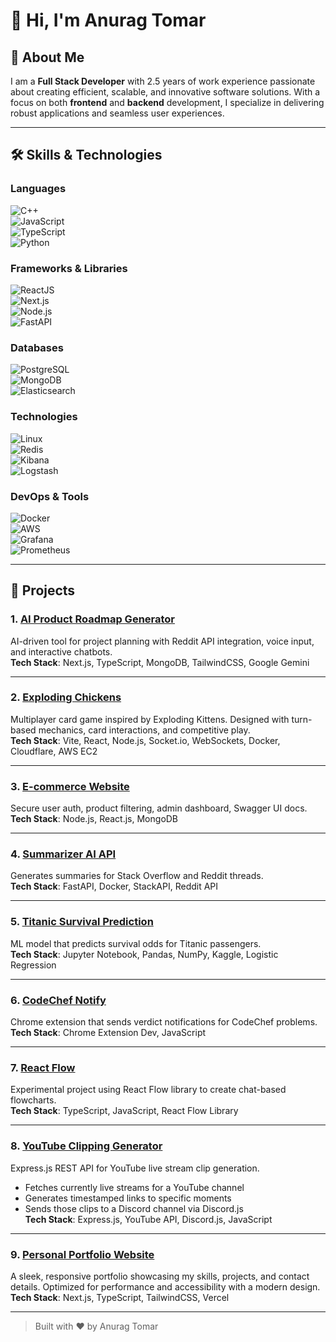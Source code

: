 # 👋 Hi, I'm Anurag Tomar

## 🚀 About Me  
I am a **Full Stack Developer** with 2.5 years of work experience passionate about creating efficient, scalable, and innovative software solutions. With a focus on both **frontend** and **backend** development, I specialize in delivering robust applications and seamless user experiences.

---

## 🛠️ Skills & Technologies  

### Languages  
![C++](https://img.shields.io/badge/C++-00599C?style=for-the-badge&logo=c%2B%2B&logoColor=white)  
![JavaScript](https://img.shields.io/badge/JavaScript-F7DF1E?style=for-the-badge&logo=javascript&logoColor=black)  
![TypeScript](https://img.shields.io/badge/TypeScript-3178C6?style=for-the-badge&logo=typescript&logoColor=white)  
![Python](https://img.shields.io/badge/Python-3776AB?style=for-the-badge&logo=python&logoColor=white)  

### Frameworks & Libraries  
![ReactJS](https://img.shields.io/badge/ReactJS-61DAFB?style=for-the-badge&logo=react&logoColor=black)  
![Next.js](https://img.shields.io/badge/Next.js-000000?style=for-the-badge&logo=nextdotjs&logoColor=white)  
![Node.js](https://img.shields.io/badge/Node.js-339933?style=for-the-badge&logo=nodedotjs&logoColor=white)  
![FastAPI](https://img.shields.io/badge/FastAPI-009688?style=for-the-badge&logo=fastapi&logoColor=white)  

### Databases  
![PostgreSQL](https://img.shields.io/badge/PostgreSQL-336791?style=for-the-badge&logo=postgresql&logoColor=white)  
![MongoDB](https://img.shields.io/badge/MongoDB-47A248?style=for-the-badge&logo=mongodb&logoColor=white)  
![Elasticsearch](https://img.shields.io/badge/Elasticsearch-005571?style=for-the-badge&logo=elasticsearch&logoColor=white)  

### Technologies  
![Linux](https://img.shields.io/badge/Linux-FCC624?style=for-the-badge&logo=linux&logoColor=black)  
![Redis](https://img.shields.io/badge/Redis-DC382D?style=for-the-badge&logo=redis&logoColor=white)  
![Kibana](https://img.shields.io/badge/Kibana-005571?style=for-the-badge&logo=kibana&logoColor=white)  
![Logstash](https://img.shields.io/badge/Logstash-005571?style=for-the-badge&logo=logstash&logoColor=white)  

### DevOps & Tools  
![Docker](https://img.shields.io/badge/Docker-2496ED?style=for-the-badge&logo=docker&logoColor=white)  
![AWS](https://img.shields.io/badge/AWS-232F3E?style=for-the-badge&logo=amazonaws&logoColor=white)  
![Grafana](https://img.shields.io/badge/Grafana-F46800?style=for-the-badge&logo=grafana&logoColor=white)  
![Prometheus](https://img.shields.io/badge/Prometheus-E6522C?style=for-the-badge&logo=prometheus&logoColor=white)  

---

## 🌟 Projects  

### 1. [AI Product Roadmap Generator](https://makerhub.anutom.site/)  
AI-driven tool for project planning with Reddit API integration, voice input, and interactive chatbots.  
**Tech Stack**: Next.js, TypeScript, MongoDB, TailwindCSS, Google Gemini  

---

### 2. [Exploding Chickens](https://chickens.anutom.site/)  
Multiplayer card game inspired by Exploding Kittens. Designed with turn-based mechanics, card interactions, and competitive play.  
**Tech Stack**: Vite, React, Node.js, Socket.io, WebSockets, Docker, Cloudflare, AWS EC2  

---

### 3. [E-commerce Website](https://ecommerce-anutom20.onrender.com/)  
Secure user auth, product filtering, admin dashboard, Swagger UI docs.  
**Tech Stack**: Node.js, React.js, MongoDB  

---

### 4. [Summarizer AI API](https://reddit-stack-latest-j1qj.onrender.com/docs)  
Generates summaries for Stack Overflow and Reddit threads.  
**Tech Stack**: FastAPI, Docker, StackAPI, Reddit API  

---

### 5. [Titanic Survival Prediction](https://github.com/anutom20/Titanic_Survival_Prediction)  
ML model that predicts survival odds for Titanic passengers.  
**Tech Stack**: Jupyter Notebook, Pandas, NumPy, Kaggle, Logistic Regression  

---

### 6. [CodeChef Notify](https://github.com/anutom20/Codechef-Notify)  
Chrome extension that sends verdict notifications for CodeChef problems.  
**Tech Stack**: Chrome Extension Dev, JavaScript  

---

### 7. [React Flow](https://react-flow-project-3dcn.vercel.app/)  
Experimental project using React Flow library to create chat-based flowcharts.  
**Tech Stack**: TypeScript, JavaScript, React Flow Library  

---

### 8. [YouTube Clipping Generator](https://yt-clipping.vercel.app/)  
Express.js REST API for YouTube live stream clip generation.  
- Fetches currently live streams for a YouTube channel  
- Generates timestamped links to specific moments  
- Sends those clips to a Discord channel via Discord.js  
**Tech Stack**: Express.js, YouTube API, Discord.js, JavaScript  

---

### 9. [Personal Portfolio Website](https://portfolio.anutom.site)  
A sleek, responsive portfolio showcasing my skills, projects, and contact details. Optimized for performance and accessibility with a modern design.  
**Tech Stack**: Next.js, TypeScript, TailwindCSS, Vercel

---

> Built with ❤️ by Anurag Tomar
